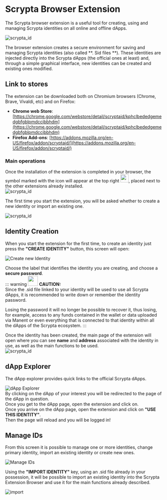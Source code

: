 # Scrypta Browser Extension

The Scrypta browser extension is a useful tool for creating, using and managing Scrypta identities on all online and offline dApps.

![scrypta_id](./assets/scryptaid/banner.png)

The browser extension creates a secure environment for saving and managing Scrypta identities (also called **. Sid files **).
These identities are injected directly into the Scrypta dApps (the official ones at least) and, through a simple graphical interface, new identities can be created and existing ones modified.

## Link to stores

The extension can be downloaded both on Chromium browsers (Chrome, Brave, Vivaldi, etc) and on Firefox:
- **Chrome web Store**: [https://chrome.google.com/webstore/detail/scryptaid/kphclbededgemedgbfgblpmdccjbbhdm](https://chrome.google.com/webstore/detail/scryptaid/kphclbededgemedgbfgblpmdccjbbhdm)
- **Firefox Add-ons**: [https://addons.mozilla.org/en-US/firefox/addon/scryptaid/](https://addons.mozilla.org/en-US/firefox/addon/scryptaid/)

### Main operations
Once the installation of the extension is completed in your browser, the symbol marked with the icon will appear at the top right <img src="..//assets/scryptaid/icon256.png" width="26">, placed next to the other extensions already installed.<br>![scrypta_id](./assets/scryptaid/ext.png)


The first time you start the extension, you will be asked whether to create a new identity or import an existing one.

![scrypta_id](./assets/scryptaid/main.png)

## Identity Creation

When you start the extension for the first time, to create an identity just press the **"CREATE IDENTITY"** button, this screen will open:

![Create new Identity](./assets/scryptaid/create_id.png)

Choose the label that identifies the identity you are creating, and choose a **secure password**.<br>
::: warning <img src="..//assets/icons/warning.svg" width="32">
**CAUTION:**<br>Since the .sid file linked to your identity will be used to use all Scrypta dApps, it is recommended to write down or remember the identity password.

Losing the password it will no longer be possible to recover it, thus losing, for example, access to any funds contained in the wallet or data uploaded via Manent or even everything that is connected to that identity within all the dApps of the Scrypta ecosystem.
:::
<br>

Once the identity has been created, the main page of the extension will open where you can see **name** and **address** associated with the identity in use, as well as the main functions to be used.<br>![scrypta_id](./assets/scryptaid/id_screen.png)

## dApp Explorer
The dApp explorer provides quick links to the official Scrypta dApps.

![dApp Explorer](./assets/scryptaid/dapps_explorer.png)<br>
By clicking on the dApp of your interest you will be redirected to the page of the dApp in question.<br>Once you get to the dApp page, open the extension and click on.<br>Once you arrive on the dApp page, open the extension and click on **"USE THIS IDENTITY"**.<br>Then the page will reload and you will be logged in!

## Manage IDs

From this screen it is possible to manage one or more identities, change primary identity, import an existing identity or create new ones.

![Manage IDs](https://cdn.discordapp.com/attachments/550093442722562068/637218092715606057/unknown.png)

Using the **"IMPORT IDENTITY"** key, using an .sid file already in your possession, it will be possible to import an existing identity into the Scrypta Extension Browser and use it for the main functions already described.

![import](./assets/scryptaid/import.png)